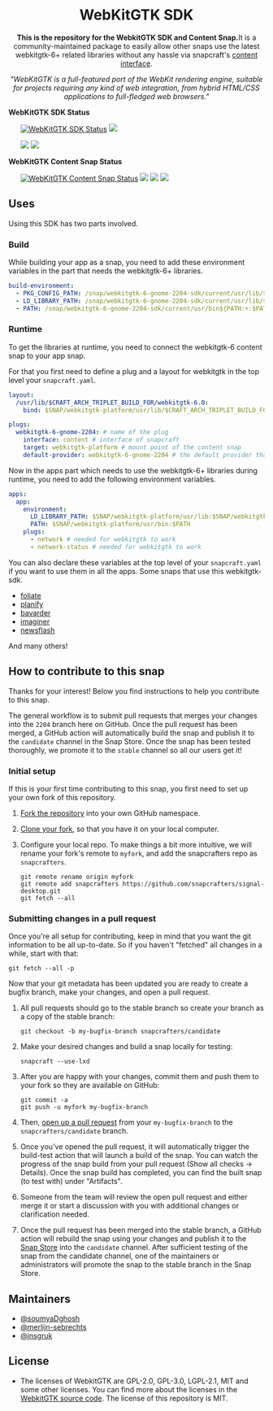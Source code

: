 <h1 align="center">
  WebKitGTK SDK
</h1>

<p align="center"><b>This is the repository for the WebkitGTK SDK and Content Snap.</b>It is a community-maintained package to easily allow other snaps use the latest webkitgtk-6+ related libraries without any hassle via snapcraft's <a href="https://snapcraft.io/docs/content-interface">content interface</a>.</p>

<p align="center"><i>"WebKitGTK is a full-featured port of the WebKit rendering engine, suitable for projects requiring any kind of web integration, from hybrid HTML/CSS applications to full-fledged web browsers."</i></p>

<b>WebKitGTK SDK Status</b>

<ul>
<a href="https://snapcraft.io/webkitgtk-6-gnome-2204-sdk"><img src="https://snapcraft.io/webkitgtk-6-gnome-2204-sdk/badge.svg" alt="WebKitGTK SDK Status"></a>
<a href="https://github.com/snapcrafters/webkitgtk-sdk/actions/workflows/update-sdk-snap.yml"><img src="https://github.com/snapcrafters/webkitgtk-sdk/actions/workflows/update-sdk-snap.yml/badge.svg"></a>

<a href="https://github.com/snapcrafters/webkitgtk-sdk/actions/workflows/release-sdk-to-candidate.yaml"><img src="https://github.com/snapcrafters/webkitgtk-sdk/actions/workflows/release-sdk-to-candidate.yml/badge.svg"></a>
<a href="https://github.com/snapcrafters/webkitgtk-sdk/actions/workflows/promote-to-stable.yml"><img src="https://github.com/snapcrafters/webkitgtk-sdk/actions/workflows/promote-to-stable.yml/badge.svg"></a>

</ul>

<b>WebKitGTK Content Snap Status</b>

<ul>
<a href="https://snapcraft.io/webkitgtk-6-gnome-2204"><img src="https://snapcraft.io/webkitgtk-6-gnome-2204/badge.svg" alt="WebKitGTK Content Snap Status"></a>
<a href="https://github.com/snapcrafters/webkitgtk-sdk/actions/workflows/update-sdk-snap.yml"><img src="https://github.com/snapcrafters/webkitgtk-sdk/actions/workflows/update-sdk-snap.yml/badge.svg"></a>
<a href="https://github.com/snapcrafters/webkitgtk-sdk/actions/workflows/release-content-to-candidate.yaml"><img src="https://github.com/snapcrafters/webkitgtk-sdk/actions/workflows/release-content-to-candidate.yml/badge.svg"></a>
<a href="https://github.com/snapcrafters/webkitgtk-sdk/actions/workflows/promote-to-stable.yml"><img src="https://github.com/snapcrafters/webkitgtk-sdk/actions/workflows/promote-to-stable.yml/badge.svg"></a>
</ul>

## Uses

Using this SDK has two parts involved.

### Build

While building your app as a snap, you need to add these environment variables in the part that needs the webkitgtk-6+ libraries.

```yaml
build-environment:
  - PKG_CONFIG_PATH: /snap/webkitgtk-6-gnome-2204-sdk/current/usr/lib/$CRAFT_ARCH_TRIPLET_BUILD_FOR/pkgconfig${PKG_CONFIG_PATH:+:$PKG_CONFIG_PATH}
  - LD_LIBRARY_PATH: /snap/webkitgtk-6-gnome-2204-sdk/current/usr/lib/$CRAFT_ARCH_TRIPLET_BUILD_FOR${LD_LIBRARY_PATH:+:$LD_LIBRARY_PATH}
  - PATH: /snap/webkitgtk-6-gnome-2204-sdk/current/usr/bin${PATH:+:$PATH}
```

### Runtime

To get the libraries at runtime, you need to connect the webkitgtk-6 content snap to your app snap.

For that you first need to define a plug and a layout for webkitgtk in the top level your `snapcraft.yaml`.

```yaml
layout:
  /usr/lib/$CRAFT_ARCH_TRIPLET_BUILD_FOR/webkitgtk-6.0:
    bind: $SNAP/webkitgtk-platform/usr/lib/$CRAFT_ARCH_TRIPLET_BUILD_FOR/webkitgtk-6.0

plugs:
  webkitgtk-6-gnome-2204: # name of the plug
    interface: content # interface of snapcraft
    target: webkitgtk-platform # mount point of the content snap
    default-provider: webkitgtk-6-gnome-2204 # the default provider that'll provide this library
```

Now in the apps part which needs to use the webkitgtk-6+ libraries during runtime, you need to add the following environment variables.

```yaml
apps:
  app:
    environment:
      LD_LIBRARY_PATH: $SNAP/webkitgtk-platform/usr/lib:$SNAP/webkitgtk-platform/usr/lib/$CRAFT_ARCH_TRIPLET_BUILD_FOR:$LD_LIBRARY_PATH
      PATH: $SNAP/webkitgtk-platform/usr/bin:$PATH
    plugs:
      - network # needed for webkitgtk to work
      - network-status # needed for webkitgtk to work
```

You can also declare these variables at the top level of your `snapcraft.yaml` if you want to use them in all the apps. Some snaps that use this webkitgtk-sdk.

- [foliate](https://github.com/johnfactotum/foliate/blob/gtk4/snapcraft.yaml)
- [planify](https://github.com/alainm23/planify/blob/master/snap/snapcraft.yaml)
- [bavarder](https://github.com/Bavarder/Bavarder/blob/main/snap/snapcraft.yaml)
- [imaginer](https://github.com/soumyaDghosh/Imaginer/blob/master/snap/snapcraft.yaml)
- [newsflash](https://github.com/soumyaDghosh/newsflash-snap/blob/main/snap/snapcraft.yaml)

And many others!

## How to contribute to this snap

Thanks for your interest! Below you find instructions to help you contribute to this snap.

The general workflow is to submit pull requests that merges your changes into the `2204` branch here on GitHub. Once the pull request has been merged, a GitHub action will automatically build the snap and publish it to the `candidate` channel in the Snap Store. Once the snap has been tested thoroughly, we promote it to the `stable` channel so all our users get it!

### Initial setup

If this is your first time contributing to this snap, you first need to set up your own fork of this repository.

1. [Fork the repository](https://docs.github.com/en/github/getting-started-with-github/fork-a-repo) into your own GitHub namespace.
2. [Clone your fork](https://git-scm.com/book/en/v2/Git-Basics-Getting-a-Git-Repository), so that you have it on your local computer.
3. Configure your local repo. To make things a bit more intuitive, we will rename your fork's remote to `myfork`, and add the snapcrafters repo as `snapcrafters`.

   ```shell
   git remote rename origin myfork
   git remote add snapcrafters https://github.com/snapcrafters/signal-desktop.git
   git fetch --all
   ```

### Submitting changes in a pull request

Once you're all setup for contributing, keep in mind that you want the git information to be all up-to-date. So if you haven't "fetched" all changes in a while, start with that:

```shell
git fetch --all -p
```

Now that your git metadata has been updated you are ready to create a bugfix branch, make your changes, and open a pull request.

1. All pull requests should go to the stable branch so create your branch as a copy of the stable branch:

   ```shell
   git checkout -b my-bugfix-branch snapcrafters/candidate
   ```

2. Make your desired changes and build a snap locally for testing:

   ```shell
   snapcraft --use-lxd
   ```

3. After you are happy with your changes, commit them and push them to your fork so they are available on GitHub:

   ```shell
   git commit -a
   git push -u myfork my-bugfix-branch
   ```

4. Then, [open up a pull request](https://docs.github.com/en/github/collaborating-with-issues-and-pull-requests/about-pull-requests) from your `my-bugfix-branch` to the `snapcrafters/candidate` branch.
5. Once you've opened the pull request, it will automatically trigger the build-test action that will launch a build of the snap. You can watch the progress of the snap build from your pull request (Show all checks -> Details). Once the snap build has completed, you can find the built snap (to test with) under "Artifacts".
6. Someone from the team will review the open pull request and either merge it or start a discussion with you with additional changes or clarification needed.
7. Once the pull request has been merged into the stable branch, a GitHub action will rebuild the snap using your changes and publish it to the [Snap Store](https://snapcraft.io/signal-desktop) into the `candidate` channel. After sufficient testing of the snap from the candidate channel, one of the maintainers or administrators will promote the snap to the stable branch in the Snap Store.

## Maintainers

- [@soumyaDghosh](https://github.com/soumyaDghosh/)
- [@merlijn-sebrechts](https://github.com/merlijn-sebrechts/)
- [@jnsgruk](https://github.com/jnsgruk/)

## License

- The licenses of WebkitGTK are GPL-2.0, GPL-3.0, LGPL-2.1, MIT and some other licenses. You can find more about the licenses in the [WebkitGTK source code](https://github.com/WebkitGTK/WebkitGTK?tab=License-1-ov-file). The license of this repository is MIT.

